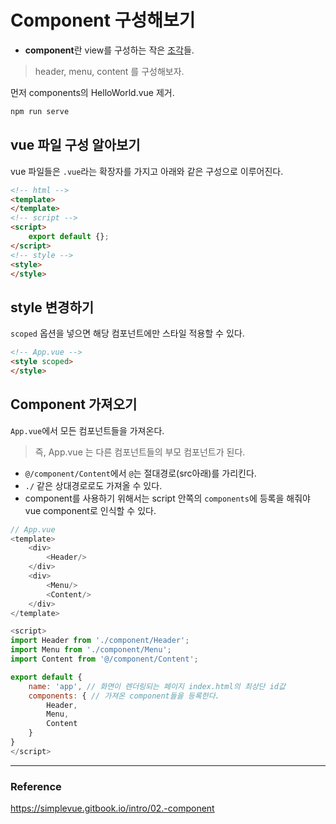 # Component 구성해보기
- **component**란 view를 구성하는 작은 <u>조각</u>들.

> header, menu, content 를 구성해보자.

먼저 components의 HelloWorld.vue 제거.
``` bash
npm run serve
```

## vue 파일 구성 알아보기
vue 파일들은 `.vue`라는 확장자를 가지고 아래와 같은 구성으로 이루어진다.
``` html
<!-- html -->
<template>
</template>
<!-- script -->
<script>
    export default {};
</script>
<!-- style -->
<style>
</style>
```

## style 변경하기
`scoped` 옵션을 넣으면 해당 컴포넌트에만 스타일 적용할 수 있다.
``` html
<!-- App.vue -->
<style scoped>
</style>
```

## Component 가져오기
`App.vue`에서 모든 컴포넌트들을 가져온다.
> 즉, App.vue 는 다른 컴포넌트들의 부모 컴포넌트가 된다.
- `@/component/Content`에서 `@`는 절대경로(src아래)를 가리킨다.
- `./` 같은 상대경로로도 가져올 수 있다.
- component를 사용하기 위해서는 script 안쪽의 `components`에 등록을 해줘야 vue component로 인식할 수 있다.
``` javascript
// App.vue
<template>
	<div>
		<Header/>
	</div>
	<div>
		<Menu/>
		<Content/>
	</div>
</template>

<script>
import Header from './component/Header';
import Menu from './component/Menu';
import Content from '@/component/Content';

export default {
    name: 'app', // 화면이 렌더링되는 페이지 index.html의 최상단 id값
    components: { // 가져온 component들을 등록한다.
        Header,
        Menu,
        Content
    }
}
</script>
```

---
### Reference
https://simplevue.gitbook.io/intro/02.-component